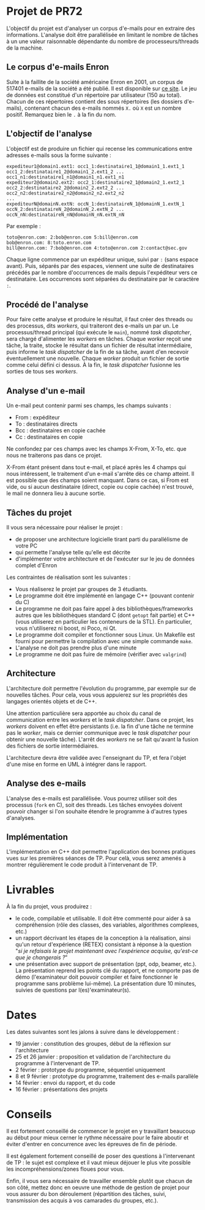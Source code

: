# Projet de PR72

L'objectif du projet est d'analyser un corpus d'e-mails pour en extraire des informations. L'analyse doit être parallélisée en limitant le nombre de tâches à un une valeur raisonnable dépendante du nombre de processeurs/threads de la machine.

## Le corpus d'e-mails Enron

Suite à la faillite de la société américaine Enron en 2001, un corpus de 517401 e-mails de la société a été publié. Il est disponible sur [ce site](https://www.cs.cmu.edu/~./enron/enron_mail_20150507.tar.gz). Le jeu de données est constitué d'un répertoire par utilisateur (150 au total). Chacun de ces répertoires contient des sous répertoires (les dossiers d'e-mails), contenant chacun des e-mails nommés `X.` où `X` est un nombre positif. Remarquez bien le `.` à la fin du nom.

## L'objectif de l'analyse

L'objectif est de produire un fichier qui recense les communications entre adresses e-mails sous la forme suivante :

```
expediteur1@domain1.ext1: occ1_1:destinataire1_1@domain1_1.ext1_1 occ1_2:destinataire1_2@domain1_2.ext1_2 ... occ1_n1:destinataire1_n1@domain1_n1.ext1_n1
expediteur2@domain2.ext2: occ2_1:destinataire2_1@domain2_1.ext2_1 occ2_2:destinataire2_2@domain2_2.ext2_2 ... occ2_n2:destinataire2_n2@domain2_n2.ext2_n2
...
expediteurN@domainN.extN: occN_1:destinataireN_1@domainN_1.extN_1 occN_2:destinataireN_2@domainN_2.extN_2 ... occN_nN:destinataireN_nN@domainN_nN.extN_nN
```

Par exemple :

```
toto@enron.com: 2:bob@enron.com 5:bill@enron.com
bob@enron.com: 8:toto.enron.com
bill@enron.com: 7:bob@enron.com 4:toto@enron.com 2:contact@sec.gov
```

Chaque ligne commence par un expéditeur unique, suivi par `:` (sans espace avant). Puis, séparés par des espaces, viennent une suite de destinataires précédés par le nombre d'occurrences de mails depuis l'expéditeur vers ce destinataire. Les occurrences sont séparées du destinataire par le caractère `:`.

## Procédé de l'analyse

Pour faire cette analyse et produire le résultat, il faut créer des threads ou des processus, dits _workers_, qui traiteront des e-mails un par un. Le processus/thread principal (qui exécute le `main`), nommé _task dispatcher_, sera chargé d'alimenter les _workers_ en tâches. Chaque _worker_ reçoit une tâche, la traite, stocke le résultat dans un fichier de résultat intermédiaire, puis informe le _task dispatcher_ de la fin de sa tâche, avant d'en recevoir éventuellement une nouvelle. Chaque _worker_ produit un fichier de sortie comme celui défini ci dessus. À la fin, le _task dispatcher_ fusionne les sorties de tous ses _workers_.

## Analyse d'un e-mail

Un e-mail peut contenir parmi ses champs, les champs suivants :

- From : expéditeur
- To : destinataires directs
- Bcc : destinataires en copie cachée
- Cc : destinataires en copie

Ne confondez par ces champs avec les champs X-From, X-To, etc. que nous ne traiterons pas dans ce projet.

X-From étant présent dans tout e-mail, et placé après les 4 champs qui nous intéressent, le traitement d'un e-mail s'arrête dès ce champ atteint. Il est possible que des champs soient manquant. Dans ce cas, si From est vide, ou si aucun destinataire (direct, copie ou copie cachée) n'est trouvé, le mail ne donnera lieu à aucune sortie.

## Tâches du projet

Il vous sera nécessaire pour réaliser le projet :

- de proposer une architecture logicielle tirant parti du parallélisme de votre PC
- qui permette l'analyse telle qu'elle est décrite
- d'implémenter votre architecture et de l'exécuter sur le jeu de données complet d'Enron

Les contraintes de réalisation sont les suivantes :

- Vous réaliserez le projet par groupes de 3 étudiants.
- Le programme doit être implémenté en langage C++ (pouvant contenir du C)
- Le programme ne doit pas faire appel à des bibliothèques/frameworks autres que les bibliothèques standard C (dont `getopt` fait partie) et C++ (vous utiliserez en particulier les conteneurs de la STL). En particulier, vous n'utiliserez ni boost, ni Poco, ni Qt.
- Le programme doit compiler et fonctionner sous Linux. Un Makefile est fourni pour permettre la compilation avec une simple commande `make`.
- L'analyse ne doit pas prendre plus d'une minute
- Le programme ne doit pas fuire de mémoire (vérifier avec `valgrind`)

## Architecture

L'architecture doit permettre l'évolution du programme, par exemple sur de nouvelles tâches. Pour cela, vous vous appuierez sur les propriétés des langages orientés objets et de C++.

Une attention particulière sera apportée au choix du canal de communication entre les _workers_ et le _task dispatcher_. Dans ce projet, les _workers_ doivent en effet être persistants (i.e. la fin d'une tâche ne termine pas le _worker_, mais ce dernier communique avec le _task dispatcher_ pour obtenir une nouvelle tâche). L'arrêt des _workers_ ne se fait qu'avant la fusion des fichiers de sortie intermédiaires.

L'architecture devra être validée avec l'enseignant du TP, et fera l'objet d'une mise en forme en UML à intégrer dans le rapport.

## Analyse des e-mails

L'analyse des e-mails est parallélisée. Vous pourrez utiliser soit des processus (`fork` en C), soit des threads. Les tâches envoyées doivent pouvoir changer si l'on souhaite étendre le programme à d'autres types d'analyses.

## Implémentation

L'implémentation en C++ doit permettre l'application des bonnes pratiques vues sur les premières séances de TP. Pour celà, vous serez amenés à montrer régulièrement le code produit à l'intervenant de TP.

# Livrables

À la fin du projet, vous produirez :

- le code, compilable et utilisable. Il doit être commenté pour aider à sa compréhension (rôle des classes, des variables, algorithmes complexes, etc.)
- un rapport décrivant les étapes de la conception à la réalisation, ainsi qu'un retour d'expérience (RETEX) consistant à réponse à la question "_si je refaisais le projet maintenant avec l'expérience acquise, qu'est-ce que je changerais ?_"
- une présentation avec support de présentation (ppt, odp, beamer, etc.). La présentation reprend les points clé du rapport, et ne comporte pas de démo (l'examinateur doit pouvoir compiler et faire fonctionner le programme sans problème lui-même). La présentation dure 10 minutes, suivies de questions par l(es)'examinateur(s).

# Dates

Les dates suivantes sont les jalons à suivre dans le développement :

- 19 janvier : constitution des groupes, début de la réflexion sur l'architecture
- 25 et 26 janvier : proposition et validation de l'architecture du programme à l'intervenant de TP.
- 2 février : prototype du programme, séquentiel uniquement
- 8 et 9 février : prototype du programme, traitement des e-mails parallèle
- 14 février : envoi du rapport, et du code
- 16 février : présentations des projets

# Conseils

Il est fortement conseillé de commencer le projet en y travaillant beaucoup au début pour mieux cerner le rythme nécessaire pour le faire aboutir et éviter d'entrer en concurrence avec les épreuves de fin de période.

Il est également fortement conseillé de poser des questions à l'intervenant de TP : le sujet est complexe et il vaut mieux déjouer le plus vite possible les incompréhensions/zones floues pour vous.

Enfin, il vous sera nécessaire de travailler ensemble plutôt que chacun de son côté, mettez donc en oeuvre une méthode de gestion de projet pour vous assurer du bon déroulement (répartition des tâches, suivi, transmission des acquis à vos camarades du groupes, etc.).
